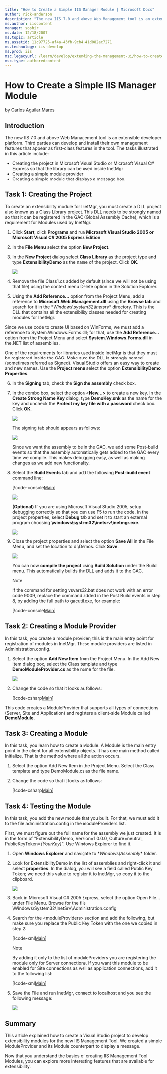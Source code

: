 ```yaml
---
title: "How to Create a Simple IIS Manager Module | Microsoft Docs"
author: rick-anderson
description: "The new IIS 7.0 and above Web Management tool is an extensible developer platform. Third parties can develop and install their own management features that a..."
ms.author: iiscontent
manager: soshir
ms.date: 12/18/2007
ms.topic: article
ms.assetid: 11c97725-af4a-43fb-9cb4-41d082ac7271
ms.technology: iis-develop
ms.prod: iis
msc.legacyurl: /learn/develop/extending-the-management-ui/how-to-create-a-simple-iis-manager-module
msc.type: authoredcontent
---
```

How to Create a Simple IIS Manager Module
====================
by [Carlos Aguilar Mares](https://twitter.com/CarlosAguilarM)

## Introduction

The new IIS 7.0 and above Web Management tool is an extensible developer platform. Third parties can develop and install their own management features that appear as first-class features in the tool. The tasks illustrated in this article include:

- Creating the project in Microsoft Visual Studio or Microsoft Visual C# Express so that the library can be used inside InetMgr
- Creating a simple module provider
- Creating a simple module that displays a message box.

## Task 1: Creating the Project

To create an extensibility module for InetMgr, you must create a DLL project also known as a Class Library project. This DLL needs to be strongly named so that it can be registered in the GAC (Global Assembly Cache), which is a requirement for Modules used by InetMgr.

1. Click **Start**, click **Programs** and run **Microsoft Visual Studio 2005 or Microsoft Visual C# 2005 Express Edition**

2. In the **File Menu** select the option **New Project**.

3. In the **New Project** dialog select **Class Library** as the project type and type **ExtensibilityDemo** as the name of the project. Click **OK**.

	[![](how-to-create-a-simple-iis-manager-module/_static/image3.jpg)](how-to-create-a-simple-iis-manager-module/_static/image1.jpg)

4. Remove the file Class1.cs added by default (since we will not be using that file) using the context menu Delete option in the Solution Explorer.

5. Using the **Add Reference...** option from the Project Menu, add a reference to **Microsoft.Web.Management.dll** using the **Browse tab** and search for it in the \**Windows\system32\inetsrv** directory. This is the DLL that contains all the extensibility classes needed for creating modules for InetMgr.

Since we use code to create UI based on WinForms, we must add a reference to System.Windows.Forms.dll; for that, use the **Add Reference...** option from the Project Menu and select **System.Windows.Forms.dll** in the.NET list of assemblies.

One of the requirements for libraries used inside InetMgr is that they must be registered inside the GAC. Make sure the DLL is strongly named (sometimes referred as Signed). Visual Studio offers an easy way to create and new names. Use the **Project menu** select the option **ExtensibilityDemo Properties**.

6. In the **Signing** tab, check the **Sign the assembly** check box.

7. In the combo box, select the option &lt;**New…&gt;** to create a new key. In the **Create Strong Name Key** dialog, type **DemoKey.snk** as the name for the key and uncheck the **Protect my key file with a password** check box. Click **OK**.

	[![](how-to-create-a-simple-iis-manager-module/_static/image7.jpg)](how-to-create-a-simple-iis-manager-module/_static/image5.jpg)

	The signing tab should appears as follows:

	[![](how-to-create-a-simple-iis-manager-module/_static/image11.jpg)](how-to-create-a-simple-iis-manager-module/_static/image9.jpg)

	Since we want the assembly to be in the GAC, we add some Post-build events so that the assembly automatically gets added to the GAC every time we compile. This makes debugging easy, as well as making changes as we add new functionality.

8. Select the **Build Events** tab and add the following **Post-build event** command line:

	[!code-console[Main](how-to-create-a-simple-iis-manager-module/samples/sample1.cmd)]

	[![](how-to-create-a-simple-iis-manager-module/_static/image15.jpg)](how-to-create-a-simple-iis-manager-module/_static/image13.jpg)

	**(Optional)** If you are using Microsoft Visual Studio 2005, setup debugging correctly so that you can use F5 to run the code. In the project properties, select **Debug** tab and set it to start an external program choosing **\windows\system32\inetsrv\inetmgr.exe**.

	[![](how-to-create-a-simple-iis-manager-module/_static/image19.jpg)](how-to-create-a-simple-iis-manager-module/_static/image17.jpg)

9. Close the project properties and select the option **Save All** in the File Menu, and set the location to d:\Demos. Click **Save**.

	[![](how-to-create-a-simple-iis-manager-module/_static/image23.jpg)](how-to-create-a-simple-iis-manager-module/_static/image21.jpg)

	You can now **compile the project** using **Build Solution** under the Build menu. This automatically builds the DLL and adds it to the GAC.

	> [!NOTE]
	> If the command for setting vsvars32.bat does not work with an error code 9009, replace the command added in the Post Build events in step 8, by adding the full path to gacutil.exe, for example:

	[!code-console[Main](how-to-create-a-simple-iis-manager-module/samples/sample2.cmd)]

## Task 2: Creating a Module Provider

In this task, you create a module provider; this is the main entry point for registration of modules in InetMgr. These module providers are listed in Administration.config.

1. Select the option **Add New Item** from the Project Menu. In the Add New Item dialog box, select the Class template and type **DemoModuleProvider.cs** as the name for the file.

	[![](how-to-create-a-simple-iis-manager-module/_static/image27.jpg)](how-to-create-a-simple-iis-manager-module/_static/image25.jpg)

2. Change the code so that it looks as follows:

	[!code-csharp[Main](how-to-create-a-simple-iis-manager-module/samples/sample3.cs)]

This code creates a ModuleProvider that supports all types of connections (Server, Site and Application) and registers a client-side Module called **DemoModule**.

## Task 3: Creating a Module

In this task, you learn how to create a Module. A Module is the main entry point in the client for all extensibility objects. It has one main method called Initialize. That is the method where all the action occurs.

1. Select the option Add New Item in the Project Menu. Select the Class template and type DemoModule.cs as the file name.

2. Change the code so that it looks as follows:

	[!code-csharp[Main](how-to-create-a-simple-iis-manager-module/samples/sample4.cs)]

## Task 4: Testing the Module

In this task, you add the new module that you built. For that, we must add it to the file administration.config in the moduleProviders list.

First, we must figure out the full name for the assembly we just created. It is in the form of "ExtensibilityDemo, Version=1.0.0.0, Culture=neutral, PublicKeyToken=*{YourKey}*". Use Windows Explorer to find it.

1. Open **Windows Explorer** and navigate to \**Windows\Assembly** folder.

2. Look for ExtensibilityDemo in the list of assemblies and right-click it and select **properties**. In the dialog, you will see a field called Public Key Token; we need this value to register it to InetMgr, so copy it to the clipboard.

	[![](how-to-create-a-simple-iis-manager-module/_static/image31.jpg)](how-to-create-a-simple-iis-manager-module/_static/image29.jpg)

3. Back in Microsoft Visual C# 2005 Express, select the option Open File… under File Menu. Browse for the file \Windows\System32\InetSrv\Administration.config

4. Search for the &lt;moduleProviders&gt; section and add the following, but make sure you replace the Public Key Token with the one we copied in step 2:

	[!code-xml[Main](how-to-create-a-simple-iis-manager-module/samples/sample5.xml)]

	> [!NOTE]
	> By adding it only to the list of moduleProviders you are registering the module only for Server connections. If you want this module to be enabled for Site connections as well as application connections, add it to the following list:

	[!code-xml[Main](how-to-create-a-simple-iis-manager-module/samples/sample6.xml)]

5. Save the File and run InetMgr, connect to localhost and you see the following message:

	[![](how-to-create-a-simple-iis-manager-module/_static/image36.jpg)](how-to-create-a-simple-iis-manager-module/_static/image35.jpg)

## Summary

This article explained how to create a Visual Studio project to develop extensibility modules for the new IIS Management Tool. We created a simple ModuleProvider and its Module counterpart to display a message.

Now that you understand the basics of creating IIS Management Tool Modules, you can explore more interesting features that are available for extensibility.